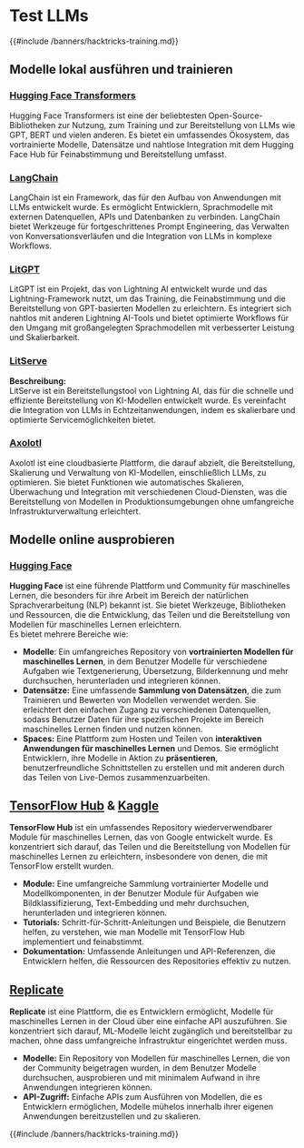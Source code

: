 # Test LLMs

{{#include /banners/hacktricks-training.md}}

## Modelle lokal ausführen und trainieren

### [**Hugging Face Transformers**](https://github.com/huggingface/transformers)

Hugging Face Transformers ist eine der beliebtesten Open-Source-Bibliotheken zur Nutzung, zum Training und zur Bereitstellung von LLMs wie GPT, BERT und vielen anderen. Es bietet ein umfassendes Ökosystem, das vortrainierte Modelle, Datensätze und nahtlose Integration mit dem Hugging Face Hub für Feinabstimmung und Bereitstellung umfasst.

### [**LangChain**](https://github.com/langchain-ai/langchain)

LangChain ist ein Framework, das für den Aufbau von Anwendungen mit LLMs entwickelt wurde. Es ermöglicht Entwicklern, Sprachmodelle mit externen Datenquellen, APIs und Datenbanken zu verbinden. LangChain bietet Werkzeuge für fortgeschrittenes Prompt Engineering, das Verwalten von Konversationsverläufen und die Integration von LLMs in komplexe Workflows.

### [**LitGPT**](https://github.com/Lightning-AI/litgpt)

LitGPT ist ein Projekt, das von Lightning AI entwickelt wurde und das Lightning-Framework nutzt, um das Training, die Feinabstimmung und die Bereitstellung von GPT-basierten Modellen zu erleichtern. Es integriert sich nahtlos mit anderen Lightning AI-Tools und bietet optimierte Workflows für den Umgang mit großangelegten Sprachmodellen mit verbesserter Leistung und Skalierbarkeit.

### [**LitServe**](https://github.com/Lightning-AI/LitServe)

**Beschreibung:**\
LitServe ist ein Bereitstellungstool von Lightning AI, das für die schnelle und effiziente Bereitstellung von KI-Modellen entwickelt wurde. Es vereinfacht die Integration von LLMs in Echtzeitanwendungen, indem es skalierbare und optimierte Servicemöglichkeiten bietet.

### [**Axolotl**](https://github.com/axolotl-ai-cloud/axolotl)

Axolotl ist eine cloudbasierte Plattform, die darauf abzielt, die Bereitstellung, Skalierung und Verwaltung von KI-Modellen, einschließlich LLMs, zu optimieren. Sie bietet Funktionen wie automatisches Skalieren, Überwachung und Integration mit verschiedenen Cloud-Diensten, was die Bereitstellung von Modellen in Produktionsumgebungen ohne umfangreiche Infrastrukturverwaltung erleichtert.

## Modelle online ausprobieren

### [**Hugging Face**](https://huggingface.co/)

**Hugging Face** ist eine führende Plattform und Community für maschinelles Lernen, die besonders für ihre Arbeit im Bereich der natürlichen Sprachverarbeitung (NLP) bekannt ist. Sie bietet Werkzeuge, Bibliotheken und Ressourcen, die die Entwicklung, das Teilen und die Bereitstellung von Modellen für maschinelles Lernen erleichtern.\
Es bietet mehrere Bereiche wie:

* **Modelle**: Ein umfangreiches Repository von **vortrainierten Modellen für maschinelles Lernen**, in dem Benutzer Modelle für verschiedene Aufgaben wie Textgenerierung, Übersetzung, Bilderkennung und mehr durchsuchen, herunterladen und integrieren können.
* **Datensätze:** Eine umfassende **Sammlung von Datensätzen**, die zum Trainieren und Bewerten von Modellen verwendet werden. Sie erleichtert den einfachen Zugang zu verschiedenen Datenquellen, sodass Benutzer Daten für ihre spezifischen Projekte im Bereich maschinelles Lernen finden und nutzen können.
* **Spaces:** Eine Plattform zum Hosten und Teilen von **interaktiven Anwendungen für maschinelles Lernen** und Demos. Sie ermöglicht Entwicklern, ihre Modelle in Aktion zu **präsentieren**, benutzerfreundliche Schnittstellen zu erstellen und mit anderen durch das Teilen von Live-Demos zusammenzuarbeiten.

## [**TensorFlow Hub**](https://www.tensorflow.org/hub) **&** [**Kaggle**](https://www.kaggle.com/)

**TensorFlow Hub** ist ein umfassendes Repository wiederverwendbarer Module für maschinelles Lernen, das von Google entwickelt wurde. Es konzentriert sich darauf, das Teilen und die Bereitstellung von Modellen für maschinelles Lernen zu erleichtern, insbesondere von denen, die mit TensorFlow erstellt wurden.

* **Module:** Eine umfangreiche Sammlung vortrainierter Modelle und Modellkomponenten, in der Benutzer Module für Aufgaben wie Bildklassifizierung, Text-Embedding und mehr durchsuchen, herunterladen und integrieren können.
* **Tutorials:** Schritt-für-Schritt-Anleitungen und Beispiele, die Benutzern helfen, zu verstehen, wie man Modelle mit TensorFlow Hub implementiert und feinabstimmt.
* **Dokumentation:** Umfassende Anleitungen und API-Referenzen, die Entwicklern helfen, die Ressourcen des Repositories effektiv zu nutzen.

## [**Replicate**](https://replicate.com/home)

**Replicate** ist eine Plattform, die es Entwicklern ermöglicht, Modelle für maschinelles Lernen in der Cloud über eine einfache API auszuführen. Sie konzentriert sich darauf, ML-Modelle leicht zugänglich und bereitstellbar zu machen, ohne dass umfangreiche Infrastruktur eingerichtet werden muss.

* **Modelle:** Ein Repository von Modellen für maschinelles Lernen, die von der Community beigetragen wurden, in dem Benutzer Modelle durchsuchen, ausprobieren und mit minimalem Aufwand in ihre Anwendungen integrieren können.
* **API-Zugriff:** Einfache APIs zum Ausführen von Modellen, die es Entwicklern ermöglichen, Modelle mühelos innerhalb ihrer eigenen Anwendungen bereitzustellen und zu skalieren.

{{#include /banners/hacktricks-training.md}}
